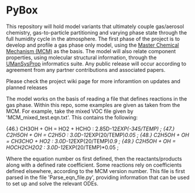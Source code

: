 # PyBox

This repository will hold model variants that ultimately couple gas/aerosol chemistry, gas-to-particle partitioning and varying phase state through the full humidity cycle in the atmosphere. The first phase of the project is to develop and profile a gas phase only model, using the [Master Chemical Mechanism (MCM)](http://mcm.leeds.ac.uk/MCM/) as the basis. The model will also relate component properties, using molecular structural information, through the [UManSysProp](http://umansysprop.seaes.manchester.ac.uk) informatics suite.  Any public release will occur according to agreement from any partner contributions and associated papers.

Please check the project wiki page for more inforamtion on updates and planned releases

The model works on the basis of reading a file that defines reactions in the gas phase. Within this repo, some examples are given as taken from the MCM. For example, take the mixed VOC file given by 'MCM_mixed_test.eqn.txt'. This contains the following:

{46.} 	 CH3OH + OH = HO2 + HCHO : 	2.85D-12*EXP(-345/TEMP) 	;
{47.} 	 C2H5OH + OH = C2H5O : 	3.0D-12*EXP(20/TEMP)*0.05 	;
{48.} 	 C2H5OH + OH = CH3CHO + HO2 : 	3.0D-12*EXP(20/TEMP)*0.9 	;
{49.} 	 C2H5OH + OH = HOCH2CH2O2 : 	3.0D-12*EXP(20/TEMP)*0.05 	;

Where the equation number os first defined, then the reactants/products along with a defined rate coefficient. Some reactions rely on coefficients defined elsewhere, according to the MCM version number. This file is first parsed in the file 'Parse_eqn_file.py', providing information that can be used to set up and solve the relevant ODEs. 


